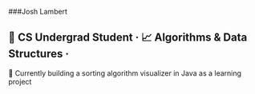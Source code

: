 ###Josh Lambert

## 🏫 CS Undergrad Student · 📈 Algorithms & Data Structures · 
🔭 Currently building a sorting algorithm visualizer in Java as a learning project
